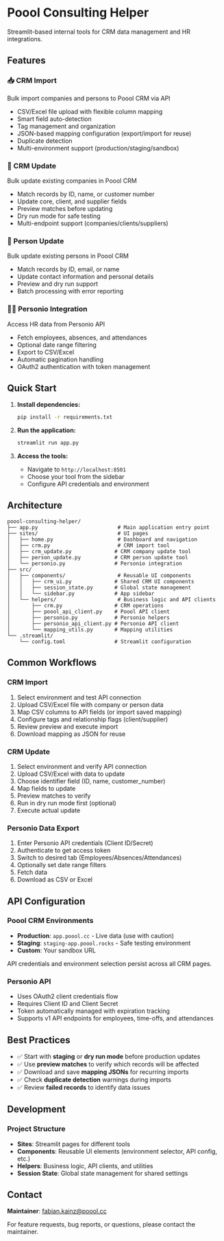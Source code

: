 # Poool Consulting Helper

Streamlit-based internal tools for CRM data management and HR integrations.

## Features

### 📥 CRM Import
Bulk import companies and persons to Poool CRM via API
- CSV/Excel file upload with flexible column mapping
- Smart field auto-detection
- Tag management and organization
- JSON-based mapping configuration (export/import for reuse)
- Duplicate detection
- Multi-environment support (production/staging/sandbox)

### 🔄 CRM Update
Bulk update existing companies in Poool CRM
- Match records by ID, name, or customer number
- Update core, client, and supplier fields
- Preview matches before updating
- Dry run mode for safe testing
- Multi-endpoint support (companies/clients/suppliers)

### 👤 Person Update
Bulk update existing persons in Poool CRM
- Match records by ID, email, or name
- Update contact information and personal details
- Preview and dry run support
- Batch processing with error reporting

### 🧑‍💻 Personio Integration
Access HR data from Personio API
- Fetch employees, absences, and attendances
- Optional date range filtering
- Export to CSV/Excel
- Automatic pagination handling
- OAuth2 authentication with token management

## Quick Start

1. **Install dependencies:**
   ```bash
   pip install -r requirements.txt
   ```

2. **Run the application:**
   ```bash
   streamlit run app.py
   ```

3. **Access the tools:**
   - Navigate to `http://localhost:8501`
   - Choose your tool from the sidebar
   - Configure API credentials and environment

## Architecture

```
poool-consulting-helper/
├── app.py                          # Main application entry point
├── sites/                          # UI pages
│   ├── home.py                     # Dashboard and navigation
│   ├── crm.py                      # CRM import tool
│   ├── crm_update.py              # CRM company update tool
│   ├── person_update.py           # CRM person update tool
│   └── personio.py                # Personio integration
├── src/
│   ├── components/                 # Reusable UI components
│   │   ├── crm_ui.py              # Shared CRM UI components
│   │   ├── session_state.py       # Global state management
│   │   └── sidebar.py             # App sidebar
│   └── helpers/                    # Business logic and API clients
│       ├── crm.py                 # CRM operations
│       ├── poool_api_client.py    # Poool API client
│       ├── personio.py            # Personio helpers
│       ├── personio_api_client.py # Personio API client
│       └── mapping_utils.py       # Mapping utilities
└── .streamlit/
    └── config.toml                # Streamlit configuration
```

## Common Workflows

### CRM Import
1. Select environment and test API connection
2. Upload CSV/Excel file with company or person data
3. Map CSV columns to API fields (or import saved mapping)
4. Configure tags and relationship flags (client/supplier)
5. Review preview and execute import
6. Download mapping as JSON for reuse

### CRM Update
1. Select environment and verify API connection
2. Upload CSV/Excel with data to update
3. Choose identifier field (ID, name, customer_number)
4. Map fields to update
5. Preview matches to verify
6. Run in dry run mode first (optional)
7. Execute actual update

### Personio Data Export
1. Enter Personio API credentials (Client ID/Secret)
2. Authenticate to get access token
3. Switch to desired tab (Employees/Absences/Attendances)
4. Optionally set date range filters
5. Fetch data
6. Download as CSV or Excel

## API Configuration

### Poool CRM Environments
- **Production**: `app.poool.cc` - Live data (use with caution)
- **Staging**: `staging-app.poool.rocks` - Safe testing environment
- **Custom**: Your sandbox URL

API credentials and environment selection persist across all CRM pages.

### Personio API
- Uses OAuth2 client credentials flow
- Requires Client ID and Client Secret
- Token automatically managed with expiration tracking
- Supports v1 API endpoints for employees, time-offs, and attendances

## Best Practices

- ✅ Start with **staging** or **dry run mode** before production updates
- ✅ Use **preview matches** to verify which records will be affected
- ✅ Download and save **mapping JSONs** for recurring imports
- ✅ Check **duplicate detection** warnings during imports
- ✅ Review **failed records** to identify data issues

## Development

### Project Structure
- **Sites**: Streamlit pages for different tools
- **Components**: Reusable UI elements (environment selector, API config, etc.)
- **Helpers**: Business logic, API clients, and utilities
- **Session State**: Global state management for shared settings

## Contact

**Maintainer**: [fabian.kainz@poool.cc](mailto:fabian.kainz@poool.cc)

For feature requests, bug reports, or questions, please contact the maintainer.
